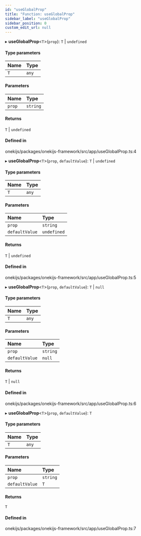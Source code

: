```yaml
---
id: "useGlobalProp"
title: "Function: useGlobalProp"
sidebar_label: "useGlobalProp"
sidebar_position: 0
custom_edit_url: null
---
```


▸ **useGlobalProp**<`T`\>(`prop`): `T` \| `undefined`

#### Type parameters

| Name | Type |
| :------ | :------ |
| `T` | `any` |

#### Parameters

| Name | Type |
| :------ | :------ |
| `prop` | `string` |

#### Returns

`T` \| `undefined`

#### Defined in

onekijs/packages/onekijs-framework/src/app/useGlobalProp.ts:4

▸ **useGlobalProp**<`T`\>(`prop`, `defaultValue`): `T` \| `undefined`

#### Type parameters

| Name | Type |
| :------ | :------ |
| `T` | `any` |

#### Parameters

| Name | Type |
| :------ | :------ |
| `prop` | `string` |
| `defaultValue` | `undefined` |

#### Returns

`T` \| `undefined`

#### Defined in

onekijs/packages/onekijs-framework/src/app/useGlobalProp.ts:5

▸ **useGlobalProp**<`T`\>(`prop`, `defaultValue`): `T` \| ``null``

#### Type parameters

| Name | Type |
| :------ | :------ |
| `T` | `any` |

#### Parameters

| Name | Type |
| :------ | :------ |
| `prop` | `string` |
| `defaultValue` | ``null`` |

#### Returns

`T` \| ``null``

#### Defined in

onekijs/packages/onekijs-framework/src/app/useGlobalProp.ts:6

▸ **useGlobalProp**<`T`\>(`prop`, `defaultValue`): `T`

#### Type parameters

| Name | Type |
| :------ | :------ |
| `T` | `any` |

#### Parameters

| Name | Type |
| :------ | :------ |
| `prop` | `string` |
| `defaultValue` | `T` |

#### Returns

`T`

#### Defined in

onekijs/packages/onekijs-framework/src/app/useGlobalProp.ts:7
